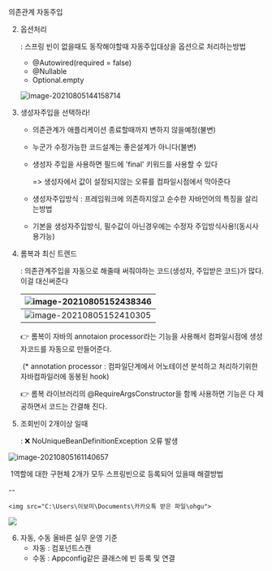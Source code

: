 의존관계 자동주입

2. 옵션처리

   : 스프링 빈이 없을때도 동작해야할때 자동주입대상을 옵션으로 처리하는방법

   - @Autowired(required = false)
   - @Nullable
   - Optional.empty

   ![image-20210805144158714](C:\Users\이보미\AppData\Roaming\Typora\typora-user-images\image-20210805144158714.png)

3. 생성자주입을 선택하라!

   - 의존관계가 애플리케이션 종료할때까지 변하지 않을예정(불변)

   - 누군가 수정가능한 코드설계는 좋은설계가 아니다(불변)

   - 생성자 주입을 사용하면 필드에 'final' 키워드를 사용할 수 있다

     => 생성자에서 값이 설정되지않는 오류를 컴파일시점에서 막아준다

   - 생성자주입방식 : 프레임워크에 의존하지않고 순수한 자바언어의 특징을 살리는방법

   - 기본을 생성자주입방식, 필수값이 아닌경우에는 수정자 주입방식사용!(동시사용가능)

     

4. 롬복과 최신 트렌드

   : 의존관계주입을 자동으로 해줄때 써줘야하는 코드(생성자, 주입받은 코드)가 많다. 이걸 대신써준다

   | ![image-20210805152438346](C:\Users\이보미\AppData\Roaming\Typora\typora-user-images\image-20210805152438346.png) |
   | :----------------------------------------------------------- |
   | ![image-20210805152410305](C:\Users\이보미\AppData\Roaming\Typora\typora-user-images\image-20210805152410305.png) |

   👉 롬복이 자바의 annotaion processor라는 기능을 사용해서 컴파일시점에 생성자코드를 자동으로 만들어준다.

   ​		(* annotation processor : 컴파일단계에서 어노테이션 분석하고 처리하기위한 자바컴파일러에 동봉된 hook)

   👉 롬복 라이브러리의 @RequireArgsConstructor을 함께 사용하면 기능은 다 제공하면서 코드는 간결해 진다.

   

5. 조회빈이 2개이상 일때

   : ❌ NoUniqueBeanDefinitionException 오류 발생

![image-20210805161140657](C:\Users\이보미\AppData\Roaming\Typora\typora-user-images\image-20210805161140657.png)

​    1역할에 대한 구현체 2개가 모두 스프링빈으로 등록되어 있을때 해결방법	

--

```
<img src="C:\Users\이보미\Documents\카카오톡 받은 파일\ohgu">
```

![](https://mail.naver.com/read/image/?mailSN=16378&attachIndex=2&contentType=image/jpeg&offset=1456&size=302174&maxSize=200&mimeSN=1628213630.723617.18737.34560&u=bomvll)

6. 자동, 수동 올바른 실무 운영 기준
   - 자동 : 컴포넌트스캔
   - 수동 : Appconfig같은 클래스에 빈 등록 및 연결

